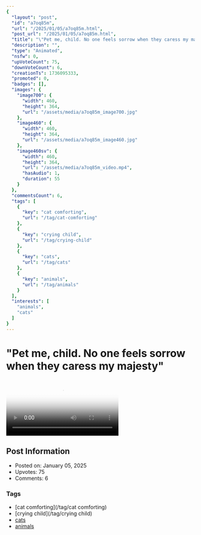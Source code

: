 ```yaml
---
{
  "layout": "post",
  "id": "a7oq85m",
  "url": "/2025/01/05/a7oq85m.html",
  "post_url": "/2025/01/05/a7oq85m.html",
  "title": "\"Pet me, child. No one feels sorrow when they caress my majesty\"",
  "description": "",
  "type": "Animated",
  "nsfw": 0,
  "upVoteCount": 75,
  "downVoteCount": 6,
  "creationTs": 1736095333,
  "promoted": 0,
  "badges": [],
  "images": {
    "image700": {
      "width": 460,
      "height": 364,
      "url": "/assets/media/a7oq85m_image700.jpg"
    },
    "image460": {
      "width": 460,
      "height": 364,
      "url": "/assets/media/a7oq85m_image460.jpg"
    },
    "image460sv": {
      "width": 460,
      "height": 364,
      "url": "/assets/media/a7oq85m_video.mp4",
      "hasAudio": 1,
      "duration": 55
    }
  },
  "commentsCount": 6,
  "tags": [
    {
      "key": "cat comforting",
      "url": "/tag/cat-comforting"
    },
    {
      "key": "crying child",
      "url": "/tag/crying-child"
    },
    {
      "key": "cats",
      "url": "/tag/cats"
    },
    {
      "key": "animals",
      "url": "/tag/animals"
    }
  ],
  "interests": [
    "animals",
    "cats"
  ]
}
---
```


# "Pet me, child. No one feels sorrow when they caress my majesty"

<video controls playsinline loop poster="/assets/media/a7oq85m_image460.jpg">
  <source src="/assets/media/a7oq85m_video.mp4" type="video/mp4">
  Your browser does not support the video tag.
</video>

## Post Information

- Posted on: January 05, 2025
- Upvotes: 75
- Comments: 6

### Tags

- [cat comforting](/tag/cat comforting)
- [crying child](/tag/crying child)
- [cats](/tag/cats)
- [animals](/tag/animals)
